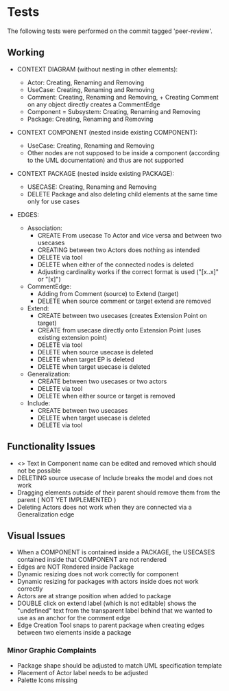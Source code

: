 # Tests

The following tests were performed on the commit tagged 'peer-review'.

## Working

- CONTEXT DIAGRAM (without nesting in other elements):
    - Actor: Creating, Renaming and Removing
    - UseCase: Creating, Renaming and Removing
    - Comment: Creating, Renaming and Removing, + Creating Comment on any object directly creates a CommentEdge
    - Component = Subsystem: Creating, Renaming and Removing
    - Package: Creating, Renaming and Removing

- CONTEXT COMPONENT (nested inside existing COMPONENT):
    - UseCase: Creating, Renaming and Removing
    - Other nodes are not supposed to be inside a component (according to the UML documentation) and thus are not supported

- CONTEXT PACKAGE (nested inside existing PACKAGE):
    - USECASE: Creating, Renaming and Removing
    - DELETE Package and also deleting child elements at the same time only for use cases
- EDGES:
    - Association:
        - CREATE From usecase To Actor and vice versa and between two usecases
        - CREATING between two Actors does nothing as intended
        - DELETE via tool
        - DELETE when either of the connected nodes is deleted
        - Adjusting cardinality works if the correct format is used ("[x..x]" or "[x]") 
    - CommentEdge:
        - Adding from Comment (source) to Extend (target)
        - DELETE when source comment or target extend are removed
    - Extend:
        - CREATE between two usecases (creates Extension Point on target)
        - CREATE from usecase directly onto Extension Point (uses existing extension point)
        - DELETE via tool
        - DELETE when source usecase is deleted
        - DELETE when target EP is deleted
        - DELETE when target usecase is deleted
    - Generalization:
        - CREATE between two usecases or two actors 
        - DELETE via tool
        - DELETE when either source or target is removed
    - Include:
        - CREATE between two usecases
        - DELETE when target usecase is deleted
        - DELETE via tool

## Functionality Issues
  - <<SubSystem>> Text in Component name can be edited and removed which should not be possible
  - DELETING source usecase of Include breaks the model and does not work
  - Dragging elements outside of their parent should remove them from the parent ( NOT YET IMPLEMENTED )
  - Deleting Actors does not work when they are connected via a Generalization edge

## Visual Issues
  - When a COMPONENT is contained inside a PACKAGE, the USECASES contained inside that COMPONENT are not rendered
  - Edges are NOT Rendered inside Package
  - Dynamic resizing does not work correctly for component
  - Dynamic resizing for packages with actors inside does not work correctly
  - Actors are at strange position when added to package
  - DOUBLE click on extend label (which is not editable) shows the "undefined" text from the transparent label behind that we wanted to use as an anchor for the comment edge
  - Edge Creation Tool snaps to parent package when creating edges between two elements inside a package

### Minor Graphic Complaints
  - Package shape should be adjusted to match UML specification template
  - Placement of Actor label needs to be adjusted
  - Palette Icons missing

